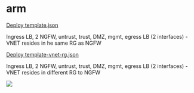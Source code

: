 # arm

<a href='https://portal.azure.com/#create/Microsoft.Template/uri/https%3A%2F%2Fraw.githubusercontent.com%2Fphiltaylor%2Farm-templates%2Fmaster%2Ftemplate.json'>Deploy template.json</a>
<p>Ingress LB, 2 NGFW, untrust, trust, DMZ, mgmt, egress LB (2 interfaces) - VNET resides in he same RG as NGFW</p>


<a href='https://portal.azure.com/#create/Microsoft.Template/uri/https%3A%2F%2Fraw.githubusercontent.com%2Fphiltaylor%2Farm-templates%2Fmaster%2Ftemplate-vnet-rg.json'>Deploy template-vnet-rg.json</a>
<p>Ingress LB, 2 NGFW, untrust, trust, DMZ, mgmt, egress LB (2 interfaces) - VNET resides in different RG to NGFW</p>
<img src='https%3A%2F%2Fraw.githubusercontent.com%2Fphiltaylor%2Farm-templates%2Fmaster%2Fazure-shared.png'>


